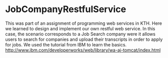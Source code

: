 JobCompanyRestfulService
========================

This was part of an assignment of programming web services in KTH. Here we learned to design and implement our own restful web service. In this case, the scenario corresponds to a Job Search company were it allows users to search for companies and upload their transcripts in order to apply for jobs. We used the tutorial from IBM to learn the basics. http://www.ibm.com/developerworks/web/library/wa-aj-tomcat/index.html
